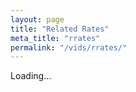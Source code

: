 ```yaml
---
layout: page
title: "Related Rates"
meta_title: "rrates"
permalink: "/vids/rrates/"
---
```



<html>
<head>
<script>

function setCookie(cname,cvalue,exdays) {
    var d = new Date();
    d.setTime(d.getTime() + (exdays*24*60*60*1000));
    var expires = "expires=" + d.toGMTString();
    document.cookie = cname + "=" + cvalue + ";" + expires + ";path=/";
}

function getCookie(cname) {
    var name = cname + "=";
    var decodedCookie = decodeURIComponent(document.cookie);
    var ca = decodedCookie.split(';');
    for(var i = 0; i < ca.length; i++) {
        var c = ca[i];
        while (c.charAt(0) == ' ') {
            c = c.substring(1);
        }
        if (c.indexOf(name) == 0) {
            return c.substring(name.length, c.length);
        }
    }
    return "";
}

function checkCookie() {
    var vidchoice=getCookie("rrates");
    if (vidchoice==1){window.location.href = "https://ximera.osu.edu/calcvids2019/in/c/rrates";}
    else if (vidchoice==2){window.location.href = "https://ximera.osu.edu/calcvids2019/in/o/rrates";}
    else if (vidchoice==3){window.location.href = "https://ximera.osu.edu/calcvids2019/in/v/rrates";}
    else if (vidchoice==4){window.location.href = "https://ximera.osu.edu/calcvids2019/nin/c/rrates";}
    else if (vidchoice==5){window.location.href = "https://ximera.osu.edu/calcvids2019/nin/o/rrates";}
    else if (vidchoice==6){window.location.href = "https://ximera.osu.edu/calcvids2019/nin/v/rrates";}
    else {
      var forwardchoice=Math.random();
      if (forwardchoice <= (1/6) ){
        setCookie("rrates", 1, 365);
        checkCookie();
        }
      else if (forwardchoice <= (2/6) ){
        setCookie("rrates", 2, 365);
        checkCookie();
        }
      else if (forwardchoice <= (3/6) ){
        setCookie("rrates", 3, 365);
        checkCookie();
        }
        else if (forwardchoice <= (4/6) ){
          setCookie("rrates", 4, 365);
          checkCookie();
          }
          else if (forwardchoice <= (5/6) ){
            setCookie("rrates", 5, 365);
            checkCookie();
            }
      else {
        setCookie("rrates", 6, 365);
        checkCookie();
        }
      }
}



</script>
</head>
<body onload="checkCookie()">
Loading...
</body>
</html>
